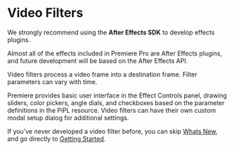 <a id="video-filters-video-filters"></a>

# Video Filters

We strongly recommend using the **After Effects SDK** to develop effects plugins.

Almost all of the effects included in Premiere Pro are After Effects plugins, and future development will be based on the After Effects API.

Video filters process a video frame into a destination frame. Filter parameters can vary with time.

Premiere provides basic user interface in the Effect Controls panel, drawing sliders, color pickers, angle dials, and checkboxes based on the parameter definitions in the PiPL resource. Video filters can have their own custom modal setup dialog for additional settings.

If you’ve never developed a video filter before, you can skip [Whats New](whats-new.md#video-filters-whats-new), and go directly to [Getting Started](getting-started.md#video-filters-getting-started).
